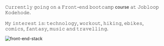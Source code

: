 𝙲𝚞𝚛𝚛𝚎𝚗𝚝𝚕𝚢 𝚐𝚘𝚒𝚗𝚐 𝚘𝚗 𝚊 𝙵𝚛𝚘𝚗𝚝-𝚎𝚗𝚍 𝚋𝚘𝚘𝚝𝚌𝚊𝚖𝚙 course 𝚊𝚝 𝙹𝚘𝚋𝚕𝚘𝚘𝚙 𝙺𝚘𝚍𝚎𝚑𝚘𝚍𝚎.<br> 
<br>
𝙼𝚢 𝚒𝚗𝚝𝚎𝚛𝚎𝚜𝚝 𝚒𝚜: 𝚝𝚎𝚌𝚑𝚗𝚘𝚕𝚘𝚐𝚢, 𝚠𝚘𝚛𝚔𝚘𝚞𝚝, 𝚑𝚒𝚔𝚒𝚗𝚐, 𝚎𝚋𝚒𝚔𝚎𝚜, 𝚌𝚘𝚖𝚒𝚌𝚜, 𝚏𝚊𝚗𝚝𝚊𝚜𝚢, 𝚖𝚞𝚜𝚒𝚌 𝚊𝚗𝚍 𝚝𝚛𝚊𝚟𝚎𝚕𝚕𝚒𝚗𝚐.




![front-end-stack](https://github.com/user-attachments/assets/e3d124e7-dadd-4e12-b7eb-6bfa4e3b1cc0)


